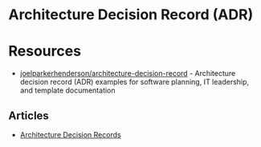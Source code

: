 # Architecture Decision Record (ADR)

# Resources
- [joelparkerhenderson/architecture-decision-record](https://github.com/joelparkerhenderson/architecture-decision-record) - Architecture decision record (ADR) examples for software planning, IT leadership, and template documentation

## Articles
- [Architecture Decision Records](https://endjin.com/blog/2023/07/architecture-decision-records)
